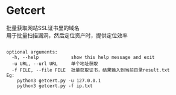 # Getcert
批量获取网站SSL证书里的域名  
用于批量扫描漏洞，然后定位资产时，提供定位效率


```

optional arguments:
  -h, --help            show this help message and exit
  -u URL, --url URL     单个地址获取
  -f FILE, --file FILE  批量获取证书，结果输入到当前目录result.txt
Eg: 
    python3 getcert.py -u 127.0.0.1
    python3 getcert.py -f ip.txt

```